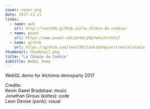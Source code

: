 ```yaml
---
cover: cover.png
date: 2017-11-11
links:
  - name: web
    url: http://leon196.github.io/la-chimie-du-cookie/
  - name: pouet
    url: https://www.pouet.net/prod.php?which=76317
  - name: github
    url: https://github.com/leon196/CookieEngine/tree/alchimie
thumbnail: thumbnail.png
title: "La Chimie du Cookie"
subtitle: WebGL demo
---
```


WebGL demo for Alchimie demoparty 2017

Credits:  
Kevin Gaeel Bradshaw: music  
Jonathan Giroux (koltes): code  
Leon Denise (ponk): visual
